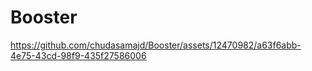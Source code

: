 # Booster


https://github.com/chudasamajd/Booster/assets/12470982/a63f6abb-4e75-43cd-98f9-435f27586006

